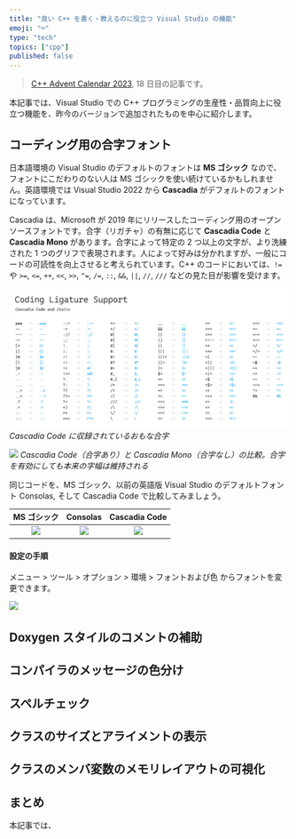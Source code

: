 ```yaml
---
title: "良い C++ を書く・教えるのに役立つ Visual Studio の機能"
emoji: "⌨️"
type: "tech"
topics: ["cpp"]
published: false
---
```


> [C++ Advent Calendar 2023](https://qiita.com/advent-calendar/2023/cxx), 18 日目の記事です。

本記事では、Visual Studio での C++ プログラミングの生産性・品質向上に役立つ機能を、昨今のバージョンで追加されたものを中心に紹介します。

## コーディング用の合字フォント
日本語環境の Visual Studio のデフォルトのフォントは **MS ゴシック** なので、フォントにこだわりのない人は MS ゴシックを使い続けているかもしれません。英語環境では Visual Studio 2022 から **Cascadia** がデフォルトのフォントになっています。

Cascadia は、Microsoft が 2019 年にリリースしたコーディング用のオープンソースフォントです。合字（リガチャ）の有無に応じて **Cascadia Code** と **Cascadia Mono** があります。合字によって特定の 2 つ以上の文字が、より洗練された 1 つのグリフで表現されます。人によって好みは分かれますが、一般にコードの可読性を向上させると考えられています。C++ のコードにおいては、`!=` や `>=`, `<=`, `++`, `<<`, `>>`, `^=`, `/=`, `::`, `&&`, `||`, `//`, `///` などの見た目が影響を受けます。

![](https://raw.githubusercontent.com/microsoft/cascadia-code/main/images/ligatures.png)
*Cascadia Code に収録されているおもな合字*

![](https://storage.googleapis.com/zenn-user-upload/b1655934400b-20231218.gif)
*Cascadia Code（合字あり）と Cascadia Mono（合字なし）の比較。合字を有効にしても本来の字幅は維持される*

同じコードを、MS ゴシック、以前の英語版 Visual Studio のデフォルトフォント Consolas, そして Cascadia Code で比較してみましょう。

| MS ゴシック | Consolas | Cascadia Code |
|:--:|:--:|:--:|
| ![](https://storage.googleapis.com/zenn-user-upload/a46eaa30efa0-20231218.png) | ![](https://storage.googleapis.com/zenn-user-upload/d7ce83191a5c-20231218.png) | ![](https://storage.googleapis.com/zenn-user-upload/e47b6127db5f-20231218.png) |

#### 設定の手順
メニュー > ツール > オプション > 環境 > フォントおよび色 からフォントを変更できます。

![](https://storage.googleapis.com/zenn-user-upload/1bf510e2d084-20231218.png)

## Doxygen スタイルのコメントの補助



## コンパイラのメッセージの色分け



## スペルチェック



## クラスのサイズとアライメントの表示



## クラスのメンバ変数のメモリレイアウトの可視化



## まとめ
本記事では、

